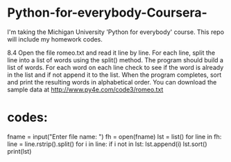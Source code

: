 # Python-for-everybody-Coursera-
I'm taking the Michigan University 'Python for everybody' course. This repo will include my homework codes. 

8.4 Open the file romeo.txt and read it line by line. For each line, split the line into a list of words using the split() method. The program should build a list of words. For each word on each line check to see if the word is already in the list and if not append it to the list. When the program completes, sort and print the resulting words in alphabetical order.
You can download the sample data at http://www.py4e.com/code3/romeo.txt

# codes: 
fname = input("Enter file name: ")
fh = open(fname)
lst = list()
for line in fh:
    line = line.rstrip().split()
    for i in line: 
        if i not in lst:
            lst.append(i)
lst.sort()
print(lst)


